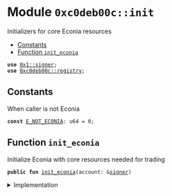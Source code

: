 
<a name="0xc0deb00c_init"></a>

# Module `0xc0deb00c::init`

Initializers for core Econia resources


-  [Constants](#@Constants_0)
-  [Function `init_econia`](#0xc0deb00c_init_init_econia)


<pre><code><b>use</b> <a href="">0x1::signer</a>;
<b>use</b> <a href="registry.md#0xc0deb00c_registry">0xc0deb00c::registry</a>;
</code></pre>



<a name="@Constants_0"></a>

## Constants


<a name="0xc0deb00c_init_E_NOT_ECONIA"></a>

When caller is not Econia


<pre><code><b>const</b> <a href="init.md#0xc0deb00c_init_E_NOT_ECONIA">E_NOT_ECONIA</a>: u64 = 0;
</code></pre>



<a name="0xc0deb00c_init_init_econia"></a>

## Function `init_econia`

Initialize Econia with core resources needed for trading


<pre><code><b>public</b> <b>fun</b> <a href="init.md#0xc0deb00c_init_init_econia">init_econia</a>(account: &<a href="">signer</a>)
</code></pre>



<details>
<summary>Implementation</summary>


<pre><code><b>public</b> entry <b>fun</b> <a href="init.md#0xc0deb00c_init_init_econia">init_econia</a>(
    account: &<a href="">signer</a>
) {
    // Assert caller is Econia account
    <b>assert</b>!(address_of(account) == @econia, <a href="init.md#0xc0deb00c_init_E_NOT_ECONIA">E_NOT_ECONIA</a>);
    // Init <a href="capability.md#0xc0deb00c_capability">capability</a> store for <a href="registry.md#0xc0deb00c_registry">registry</a> <b>to</b> make cross-<b>module</b> calls
    <a href="registry.md#0xc0deb00c_registry_init_econia_capability_store">registry::init_econia_capability_store</a>(account);
    <a href="registry.md#0xc0deb00c_registry_init_registry">registry::init_registry</a>(account); // Init <a href="registry.md#0xc0deb00c_registry">registry</a>
}
</code></pre>



</details>
